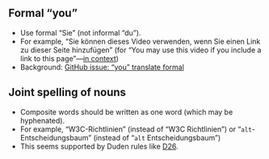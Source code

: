 ## Formal “you”

* Use formal “Sie” (not informal “du”).
* For example, “Sie können dieses Video verwenden, wenn Sie einen Link zu dieser Seite hinzufügen” (for “You may use this video if you include a link to this page”—[in context](https://www.w3.org/WAI/videos/standards-and-benefits/#permission))
* Background: [GitHub issue: “you” translate formal](https://github.com/w3c/wai-website/issues/123)

## Joint spelling of nouns

* Composite words should be written as one word (which may be hyphenated).
* For example, “W3C-Richtlinien” (instead of “W3C Richtlinien”) or “`alt`-Entscheidungsbaum” (instead of “`alt` Entscheidungsbaum”)
* This seems supported by Duden rules like [D26](https://www.duden.de/sprachwissen/rechtschreibregeln/bindestrich#D26).